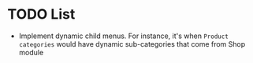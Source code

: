 TODO List
=========

 * Implement dynamic child menus. For instance, it's when `Product categories` would have dynamic sub-categories that come from Shop module